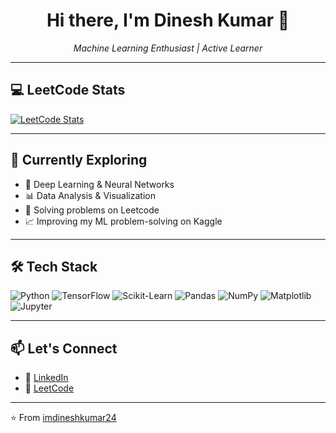 <h1 align="center">Hi there, I'm Dinesh Kumar 👋</h1>

<p align="center">
  <em>Machine Learning Enthusiast | Active Learner </em>
</p>

---

## 💻 LeetCode Stats

[![LeetCode Stats](https://leetcard.jacoblin.cool/imdineshkumar24?theme=dark&font=Baloo&ext=contest)](https://leetcode.com/imdineshkumar24)

---

## 🧠 Currently Exploring

- 🤖 Deep Learning & Neural Networks
- 📊 Data Analysis & Visualization
- 🧪 Solving problems on Leetcode
- 📈 Improving my ML problem-solving on Kaggle

---

## 🛠 Tech Stack

![Python](https://img.shields.io/badge/Python-3776AB?style=flat&logo=python&logoColor=white)
![TensorFlow](https://img.shields.io/badge/TensorFlow-FF6F00?style=flat&logo=tensorflow&logoColor=white)
![Scikit-Learn](https://img.shields.io/badge/Scikit--Learn-F7931E?style=flat&logo=scikit-learn&logoColor=white)
![Pandas](https://img.shields.io/badge/Pandas-150458?style=flat&logo=pandas&logoColor=white)
![NumPy](https://img.shields.io/badge/NumPy-013243?style=flat&logo=numpy&logoColor=white)
![Matplotlib](https://img.shields.io/badge/Matplotlib-11557C?style=flat&logo=matplotlib&logoColor=white)
![Jupyter](https://img.shields.io/badge/Jupyter-F37626?style=flat&logo=jupyter&logoColor=white)

---

## 📫 Let's Connect

- 💼 [LinkedIn](https://linkedin.com/in/imdineshkumar24)
- 💬 [LeetCode](https://leetcode.com/imdineshkumar24)

---

⭐️ From [imdineshkumar24](https://github.com/imdineshkumar24)
